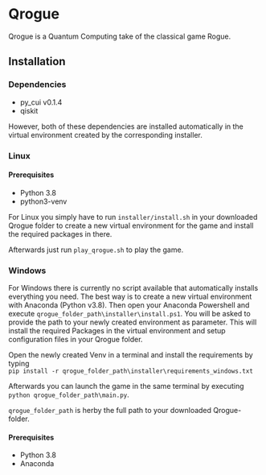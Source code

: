 # Qrogue #

Qrogue is a Quantum Computing take of the classical game Rogue.

## Installation ##


### Dependencies ###
- py_cui v0.1.4
- qiskit

However, both of these dependencies are installed automatically
in the virtual environment created by the corresponding installer.

### Linux ###

#### Prerequisites ####

- Python 3.8
- python3-venv

For Linux you simply have to run `installer/install.sh` in your
downloaded Qrogue folder to create a new virtual environment for 
the game and install the required packages in there. 

Afterwards just run `play_qrogue.sh` to play the game.

### Windows ###

For Windows there is currently no script available that 
automatically installs everything you need. The best way is to 
create a new virtual environment with Anaconda (Python v3.8). 
Then open your Anaconda Powershell and execute 
`qrogue_folder_path\installer\install.ps1`. You will be asked to 
provide the path to your newly created environment as parameter. 
This will install the required Packages in the virtual 
environment and setup configuration files in your Qrogue folder.

Open the newly created Venv in a terminal and install the 
requirements by typing  
`pip install -r qrogue_folder_path\installer\requirements_windows.txt`

Afterwards you can launch the game in the same terminal by executing 
`python qrogue_folder_path\main.py`.

`qrogue_folder_path` is herby the full path to your downloaded 
Qrogue-folder. 

#### Prerequisites ####

- Python 3.8
- Anaconda
